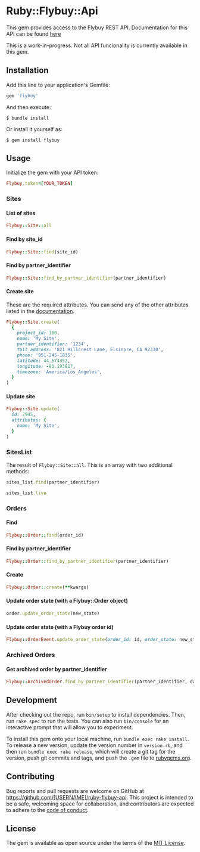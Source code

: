 # Ruby::Flybuy::Api

This gem provides access to the Flybuy REST API.  Documentation for this API can be found [here](https://www.radiusnetworks.com/developers/flybuy/#/?id=flybuy-developer-documentation)

This is a work-in-progress.  Not all API funcionality is currently available in this gem.

## Installation

Add this line to your application's Gemfile:

```ruby
gem 'flybuy'
```

And then execute:

    $ bundle install

Or install it yourself as:

    $ gem install flybuy

## Usage

Initialize the gem with your API token:

```ruby
Flybuy.token=[YOUR_TOKEN]
```

### Sites

#### List of sites

```ruby
Flybuy::Site::all
```

#### Find by site_id
```ruby
Flybuy::Site::find(site_id)
```

#### Find by partner_identifier
```ruby
Flybuy::Site::find_by_partner_identifier(partner_identifier)
```

#### Create site

These are the required attributes.  You can send any of the other attributes listed in the [documentation](https://www.radiusnetworks.com/developers/flybuy/#/api/v1/sites?id=create-a-site).

```ruby
Flybuy::Site.create(
  {
    project_id: 100,
    name: 'My Site',
    partner_identifier: '1234',
    full_address: '821 Hillcrest Lane, Elsinore, CA 92330',
    phone: '951-245-1835',
    latitude: 44.574352,
    longitude: -81.193817,
    timezone: 'America/Los_Angeles',
  }
)
```

#### Update site

```ruby
Flybuy::Site.update(
  id: 2945,
  attributes: {
    name: 'My Site',
  }
)
```

### SitesList

The result of `Flybuy::Site::all`.  This is an array with two additional methods:

```ruby
sites_list.find(partner_identifier)
```

```ruby
sites_list.live
```

### Orders

#### Find

```ruby
Flybuy::Order::find(order_id)
```

#### Find by partner_identifier

```ruby
Flybuy::Order::find_by_partner_identifier(partner_identifier)
```

#### Create

```ruby
Flybuy::Order::create(**kwargs)
```

#### Update order state (with a Flybuy::Order object)

```ruby
order.update_order_state(new_state)
```

#### Update order state (with a Flybuy order id)

```ruby
Flybuy::OrderEvent.update_order_state(order_id: id, order_state: new_state)
```

### Archived Orders

#### Get archived order by partner_identifier

```ruby
Flybuy::ArchivedOrder.find_by_partner_identifier(partner_identifier, date_range)
```

## Development

After checking out the repo, run `bin/setup` to install dependencies. Then, run `rake spec` to run the tests. You can also run `bin/console` for an interactive prompt that will allow you to experiment.

To install this gem onto your local machine, run `bundle exec rake install`. To release a new version, update the version number in `version.rb`, and then run `bundle exec rake release`, which will create a git tag for the version, push git commits and tags, and push the `.gem` file to [rubygems.org](https://rubygems.org).

## Contributing

Bug reports and pull requests are welcome on GitHub at https://github.com/[USERNAME]/ruby-flybuy-api. This project is intended to be a safe, welcoming space for collaboration, and contributors are expected to adhere to the [code of conduct](https://github.com/[USERNAME]/ruby-flybuy-api/blob/master/CODE_OF_CONDUCT.md).


## License

The gem is available as open source under the terms of the [MIT License](https://opensource.org/licenses/MIT).
